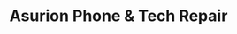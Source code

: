 ---
title: "Asurion Phone & Tech Repair"
url: /dallas/asurion-phone-and-tech-repair/
shop: mobile phone
---